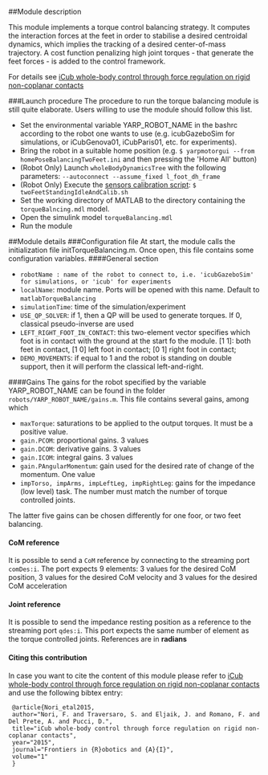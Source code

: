 ##Module description

This module implements a torque control balancing strategy.
It computes the interaction forces at the feet in order to stabilise a desired centroidal dynamics, which implies the tracking of a desired center-of-mass trajectory.
A cost function penalizing high joint torques - that generate the feet forces - is added to the control framework.

For details see [iCub whole-body control through force regulation on rigid non-coplanar contacts](http://journal.frontiersin.org/article/10.3389/frobt.2015.00006/abstract)

###Launch procedure
The procedure to run the torque balancing module is still quite elaborate.
Users willing to use the module should follow this list.

- Set the environmental variable YARP_ROBOT_NAME in the bashrc according to the robot one wants to use (e.g. icubGazeboSim for simulations, or iCubGenova01, iCubParis01, etc. for experiments).
- Bring the robot in a suitable home position (e.g. `$ yarpmotorgui --from homePoseBalancingTwoFeet.ini` and then pressing the 'Home All' button)
- (Robot Only) Launch `wholeBodyDynamicsTree` with the following parameters: `--autoconnect --assume_fixed l_foot_dh_frame`
- (Robot Only) Execute the [sensors calibration script](https://github.com/robotology/codyco-modules/blob/master/src/scripts/twoFeetStandingIdleAndCalib.sh): `$ twoFeetStandingIdleAndCalib.sh`
- Set the working directory of MATLAB to the directory containing the `torqueBalncing.mdl` model. 
- Open the simulink model `torqueBalancing.mdl`
- Run the module 

##Module details
###Configuration file
At start, the module calls the initialization file initTorqueBalancing.m. Once open, this file contains some configuration variables.
####General section
- `robotName : name of the robot to connect to, i.e. 'icubGazeboSim' for simulations, or 'icub' for experiments`
- `localName`: module name. Ports will be opened with this name. Default to `matlabTorqueBalancing`
- `simulationTime`: time of the simulation/experiment
- `USE_QP_SOLVER`: if 1, then a QP will be used to generate torques. If 0, classical pseudo-inverse are used
- `LEFT_RIGHT_FOOT_IN_CONTACT`: this two-element vector specifies which foot is in contact with the ground at the start fo the module. [1 1]: both feet in contact, [1 0] left foot in contact; [0 1] right foot in contact;  
- `DEMO_MOVEMENTS`: if equal to 1 and the robot is standing on double support, then it will perform the classical left-and-right.  

####Gains
The gains for the robot specified by the variable YARP_ROBOT_NAME can be found in the folder `robots/YARP_ROBOT_NAME/gains.m`. This file contains several gains, among which

- `maxTorque`: saturations to be applied to the output torques. It must be a positive value.
- `gain.PCOM`: proportional gains. 3 values
- `gain.DCOM`: derivative gains. 3 values
- `gain.ICOM`: integral gains. 3 values
- `gain.PAngularMomentum`: gain used for the desired rate of change of the momentum. One value
- `impTorso, impArms, impLeftLeg, impRightLeg`: gains for the impedance (low level) task. The number must match the number of torque controlled joints.

The latter five gains can be chosen differently for one foor, or two feet balancing.

#### CoM reference
It is possible to send a `CoM` reference by connecting to the streaming port `comDes:i`. The port expects 9 elements: 3 values for the  desired CoM  position, 3 values for the  desired CoM velocity and 3 values for the  desired CoM acceleration

#### Joint reference
It is possible to send the impedance resting position as a reference to the streaming port `qdes:i`. This port expects the same number of element as the torque controlled joints. References are in **radians**


#### Citing this contribution
In case you want to cite the content of this module please refer to [iCub whole-body control through force regulation on rigid non-coplanar contacts](http://journal.frontiersin.org/article/10.3389/frobt.2015.00006/abstract) and use the following bibtex entry:

```
 @article{Nori_etal2015,
 author="Nori, F. and Traversaro, S. and Eljaik, J. and Romano, F. and Del Prete, A. and Pucci, D.",
 title="iCub whole-body control through force regulation on rigid non-coplanar contacts",
 year="2015",
 journal="Frontiers in {R}obotics and {A}{I}",
 volume="1"
 }
```
